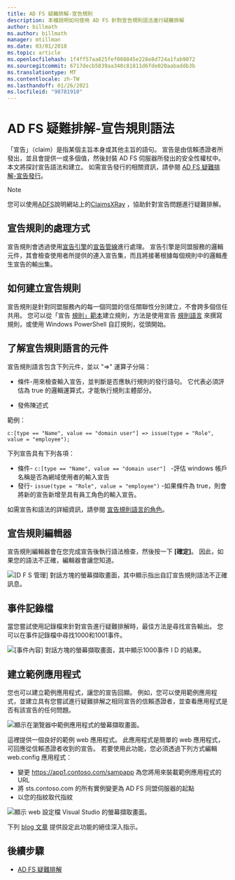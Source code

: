 ```yaml
---
title: AD FS 疑難排解-宣告規則
description: 本檔說明如何使用 AD FS 針對宣告規則語法進行疑難排解
author: billmath
ms.author: billmath
manager: mtillman
ms.date: 03/01/2018
ms.topic: article
ms.openlocfilehash: 1f4ff57aa825fef008845e228e8d724a1fab9072
ms.sourcegitcommit: 6717decb5839aa340c81811d6fde020aabaddb3b
ms.translationtype: MT
ms.contentlocale: zh-TW
ms.lasthandoff: 01/26/2021
ms.locfileid: "98781910"
---
```

# <a name="ad-fs-troubleshooting---claims-rules-syntax"></a>AD FS 疑難排解-宣告規則語法
「宣告」（claim）是指某個主旨本身或其他主旨的語句。  宣告是由信賴憑證者所發出，並且會提供一或多個值，然後封裝 AD FS 伺服器所發出的安全性權杖中。  本文將探討宣告語法和建立。  如需宣告發行的相關資訊，請參閱 [AD FS 疑難排解-宣告發行](ad-fs-tshoot-claims-issuance.md)。

>[!NOTE]
>您可以使用[ADFS](https://adfshelp.microsoft.com)說明網站上的[ClaimsXRay](https://adfshelp.microsoft.com/ClaimsXray/TokenRequest) ，協助針對宣告問題進行疑難排解。

## <a name="how-claim-rules-are-processed"></a>宣告規則的處理方式
宣告規則會透過使用[宣告引擎](../../ad-fs/technical-reference/The-Role-of-the-Claims-Engine.md)的[宣告管線](../../ad-fs/technical-reference/The-Role-of-the-Claims-Pipeline.md)進行處理。 宣告引擎是同盟服務的邏輯元件，其會檢查使用者所提供的連入宣告集，而且將接著根據每個規則中的邏輯產生宣告的輸出集。

## <a name="how-to-create-a-claim-rule"></a>如何建立宣告規則
宣告規則是針對同盟服務內的每一個同盟的信任關聯性分別建立，不會跨多個信任共用。 您可以從「宣告 [規則」範本](../../ad-fs/technical-reference/determine-the-type-of-claim-rule-template-to-use.md)建立規則，方法是使用宣告 [規則語言](../../ad-fs/technical-reference/when-to-use-a-custom-claim-rule.md) 來撰寫規則，或使用 Windows PowerShell 自訂規則，從頭開始。

## <a name="understanding-the-components-of-the-claim-rule-language"></a>了解宣告規則語言的元件
宣告規則語言包含下列元件，並以 "=>" 運算子分隔：

- 條件-用來檢查輸入宣告，並判斷是否應執行規則的發行語句。  它代表必須評估為 true 的邏輯運算式，才能執行規則主體部分。

- 發佈陳述式

範例：

```c:[type == "Name", value == "domain user"] => issue(type = "Role", value = "employee");```

下列宣告具有下列各項：
- 條件- `c:[type == "Name", value == "domain user"] ` -評估 windows 帳戶名稱是否為網域使用者的輸入宣告
- 發行- `issue(type = "Role", value = "employee")` -如果條件為 true，則會將新的宣告新增至具有員工角色的輸入宣告。

如需宣告和語法的詳細資訊，請參閱 [宣告規則語言的角色](../../ad-fs/technical-reference/the-role-of-the-claim-rule-language.md)。

## <a name="claims-rule-editor"></a>宣告規則編輯器
宣告規則編輯器會在您完成宣告後執行語法檢查，然後按一下 **[確定]**。  因此，如果您的語法不正確，編輯器會讓您知道。

![[D F S 管理] 對話方塊的螢幕擷取畫面，其中顯示指出自訂宣告規則語法不正確訊息。](media/ad-fs-tshoot-claims/claims1.png)

## <a name="event-logs"></a>事件記錄檔
當您嘗試使用記錄檔來針對宣告進行疑難排解時，最佳方法是尋找宣告輸出。  您可以在事件記錄檔中尋找1000和1001事件。

![[事件內容] 對話方塊的螢幕擷取畫面，其中顯示1000事件 I D 的結果。](media/ad-fs-tshoot-claims/claims2.png)

## <a name="creating-a-sample-application"></a>建立範例應用程式
您也可以建立範例應用程式，讓您的宣告回顯。  例如，您可以使用範例應用程式，並建立具有您嘗試進行疑難排解之相同宣告的信賴憑證者，並查看應用程式是否有該宣告的任何問題。

![顯示在瀏覽器中範例應用程式的螢幕擷取畫面。](media/ad-fs-tshoot-claims/claim4.png)

這裡提供一個良好的範例 web 應用程式。  此應用程式是簡單的 web 應用程式，可回應從信賴憑證者收到的宣告。  若要使用此功能，您必須透過下列方式編輯 web.config 應用程式：
- 變更 https://app1.contoso.com/sampapp 為您將用來裝載範例應用程式的 URL
- 將 sts.contoso.com 的所有實例變更為 AD FS 同盟伺服器的起點
- 以您的指紋取代指紋

![顯示 web 設定檔 Visual Studio 的螢幕擷取畫面。](media/ad-fs-tshoot-claims/claims3.png)

下列 [blog 文章](/archive/blogs/tangent_thoughts/install-and-configure-a-simple-net-4-5-sample-federated-application-samapp) 提供設定此功能的絕佳深入指示。

## <a name="next-steps"></a>後續步驟

- [AD FS 疑難排解](ad-fs-tshoot-overview.md)
